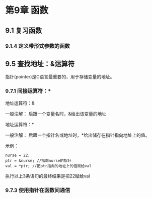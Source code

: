 # 第9章 函数 #
## 9.1 复习函数 ##


### 9.1.4 定义带形式参数的函数 ###

## 9.5 查找地址：&运算符 ##
指针(pointer)是C语言最重要的，用于存储变量的地址。

### 9.7.1 间接运算符：* ###
地址运算符：&

一般注解：
后跟一个变量名时，&给出该变量的地址

地址运算符：*

一般注解：
后跟一个指针名或地址时，*给出储存在指针指向地址上的值。

示例：

	nurse = 22;
	ptr = &nurse; //指向nurse的指针
	val = *ptr; //把ptr指向的地址上的值赋给val
执行以上3条语句的最终结果是把22赋给val

### 9.7.3 使用指针在函数间通信 ###
